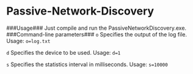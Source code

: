 Passive-Network-Discovery
=========================
###Usage###
Just compile and run the PassiveNetworkDiscovery.exe.
###Command-line parameters###
``o`` Specifies the output of the log file. Usage: ``o=log.txt``

``d`` Specifies the device to be used. Usage: ``d=1``

``s`` Specifies the statistics interval in milliseconds. Usage: ``s=10000``